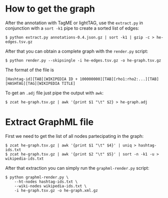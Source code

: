 How to get the graph
====================

After the annotation with TagME or lightTAG, use the `extract.py` in conjunction with a `sort -k1` pipe to create a sorted list of edges:

    $ python extract.py annotations-0.4.json.gz | sort -k1 | gzip -c > he-edges.tsv.gz

After that you can obtain a complete graph with the `render.py` script:

    $ python render.py --skipsingle -i he-edges.tsv.gz -o he-graph.tsv.gz

The format of the file is

    [Hashtag-id][TAB][WIKIPEDIA ID + 100000000][TAB][rho1:rho2:...][TAB][HASHTAG][TAG][WIKIPEDIA TITLE]

To get an `.adj` file just pipe the output with `awk`:

    $ zcat he-graph.tsv.gz | awk '{print $1 "\t" $2} > he-graph.adj

Extract GraphML file
====================

First we need to get the list of all nodes partecipating in the graph:


    $ zcat he-graph.tsv.gz | awk '{print $1 "\t" $4}' | uniq > hashtag-ids.txt
    $ zcat he-graph.tsv.gz | awk '{print $2 "\t" $5}' | sort -n -k1 -u > wikipedia-ids.txt

After that extraction you can simply run the `graphml-render.py` script:

    $ python graphml-render.py \
        --ht-nodes hashtag-ids.txt \
        --wiki-nodes wikipedia-ids.txt \
        -i he-graph.tsv.gz -o he-graph.xml.gz
